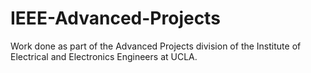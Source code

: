 # IEEE-Advanced-Projects

Work done as part of the Advanced Projects division of the Institute of Electrical and Electronics Engineers at UCLA.
